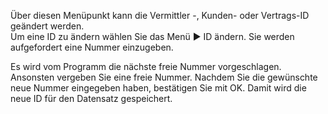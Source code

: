<!DOCTYPE html>
<html>
<head>
<meta charset="utf-8">
<meta name="viewport" content="width=device-width, initial-scale=1.0">
<title>400_ID_ändern.md</title>
<link rel="stylesheet" href="https://stackedit.io/res-min/themes/base.css" />
<script type="text/javascript" src="https://cdn.mathjax.org/mathjax/latest/MathJax.js?config=TeX-AMS_HTML"></script>
</head>
<body><div class="container"><p>Über diesen Menüpunkt kann die Vermittler -, Kunden- oder Vertrags-ID geändert werden. <br>
Um eine ID zu ändern wählen Sie das Menü ► ID ändern. Sie werden aufgefordert eine Nummer einzugeben. <br>
<img src="http://xpecto.github.io/docs/img/img_1420468044594.png" alt="" title=""></p>

<p>Es wird vom Programm die nächste freie Nummer vorgeschlagen. Ansonsten vergeben Sie eine freie Nummer. Nachdem Sie die gewünschte neue Nummer eingegeben haben, bestätigen Sie mit OK. Damit wird die neue ID für den Datensatz gespeichert.</p></div></body>
</html>